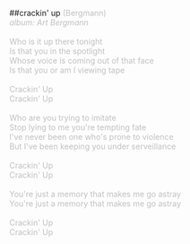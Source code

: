 ##crackin' up
<span style="color: #c0c0c0">(Bergmann)<br />
<i>album: Art Bergmann</i><br />
<br />
Who is it up there tonight<br />
Is that you in the spotlight<br />
Whose voice is coming out of that face<br />
Is that you or am I viewing tape<br />
<br />
Crackin' Up<br />
Crackin' Up<br />
<br />
Who are you trying to imitate<br />
Stop lying to me you're tempting fate<br />
I've never been one who's prone to violence<br />
But I've been keeping you under serveillance<br />
<br />
Crackin' Up<br />
Crackin' Up<br />
<br />
You're just a memory that makes me go astray<br />
You're just a memory that makes me go astray<br />
<br />
Crackin' Up<br />
Crackin' Up</span>
